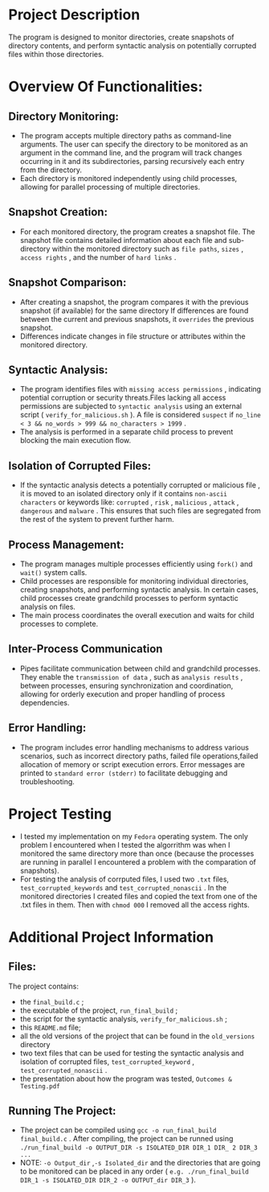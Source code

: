 # Project Description

The program is designed to monitor directories, create snapshots of directory contents, and perform syntactic analysis on potentially corrupted files within those directories.

# Overview Of Functionalities:

## Directory Monitoring:

* The program accepts multiple directory paths as command-line arguments. The user can specify the directory to be monitored as an argument in the command line, and the program will track changes occurring in it and its subdirectories, parsing recursively each entry from the directory.
* Each directory is monitored independently using child processes, allowing for parallel processing of multiple directories.

## Snapshot Creation:

* For each monitored directory, the program creates a snapshot file. The snapshot file contains detailed information about each file and sub-directory within the monitored directory such as  `file paths`,  `sizes` ,  `access rights` , and the number of  `hard links` .

## Snapshot Comparison:

* After creating a snapshot, the program compares it with the previous snapshot (if available) for the same directory If differences are found between the current and previous snapshots, it  `overrides`  the previous snapshot.
* Differences indicate changes in file structure or attributes within the monitored directory.

## Syntactic Analysis:

* The program identifies files with  `missing access permissions` , indicating potential corruption or security threats.Files lacking all access permissions are subjected to  `syntactic analysis`  using an external script ( `verify_for_malicious.sh` ). A file is considered  `suspect`  if  `no_line < 3 && no_words > 999 && no_characters > 1999` .
* The analysis is performed in a separate child process to prevent blocking the main execution flow.

## Isolation of Corrupted Files:

* If the syntactic analysis detects a potentially corrupted or malicious file , it is moved to an isolated directory only if it contains  `non-ascii characters`  or keywords like:  `corrupted` ,  `risk` ,  `malicious` ,  `attack` , `dangerous`  and  `malware` . This ensures that such files are segregated from the rest of the system to prevent further harm.

## Process Management:

* The program manages multiple processes efficiently using  `fork()`  and  `wait()`  system calls.
* Child processes are responsible for monitoring individual directories, creating snapshots, and performing syntactic analysis. In certain cases, child processes create grandchild processes to perform syntactic analysis on files.
* The main process coordinates the overall execution and waits for child processes to complete.

## Inter-Process Communication

* Pipes facilitate communication between child and grandchild processes. They enable the  `transmission of data` , such as  `analysis results` , between processes, ensuring synchronization and coordination, allowing for orderly execution and proper handling of process dependencies.

## Error Handling:

* The program includes error handling mechanisms to address various scenarios, such as incorrect directory paths, failed file operations,failed allocation of memory or script execution errors. Error messages are printed to  `standard error (stderr)`  to facilitate debugging and troubleshooting.

# Project Testing

* I tested my implementation on my  `Fedora`  operating system. The only problem I encountered when I tested the algorrithm was when I monitored the same directory more than once (because the processes are running in parallel I encountered a problem with the comparation of snapshots). 
* For testing the analysis of corrputed files, I used two  `.txt`  files,  `test_corrupted_keywords`  and  `test_corrupted_nonascii` . In the monitored directories I created files and copied the text from one of the .txt files in them. Then with  `chmod 000`  I removed all the access rights.

# Additional Project Information

## Files:

The project contains: 
- the  `final_build.c` ;
- the executable of the project,  `run_final_build` ; 
- the script for the syntactic analysis,  `verify_for_malicious.sh` ; 
- this  `README.md`  file;
- all the old versions of the project that can be found in the  `old_versions`  directory
- two text files that can be used for testing the syntactic analysis and isolation of corrupted files,  `test_corrupted_keyword` , `test_corrupted_nonascii` .
- the presentation about how the program was tested, `Outcomes & Testing.pdf` 

## Running The Project:

* The project can be compiled using  `gcc -o run_final_build final_build.c` . After compiling, the project can be runned using  `./run_final_build -o OUTPUT_DIR -s ISOLATED_DIR DIR_1 DIR_ 2 DIR_3 ... ` 
* NOTE:  `-o Output_dir` ,`-s Isolated_dir` and the directories that are going to be monitored can be placed in any order ( `e.g. ./run_final_build DIR_1 -s ISOLATED_DIR DIR_2 -o OUTPUT_dir DIR_3` ).



